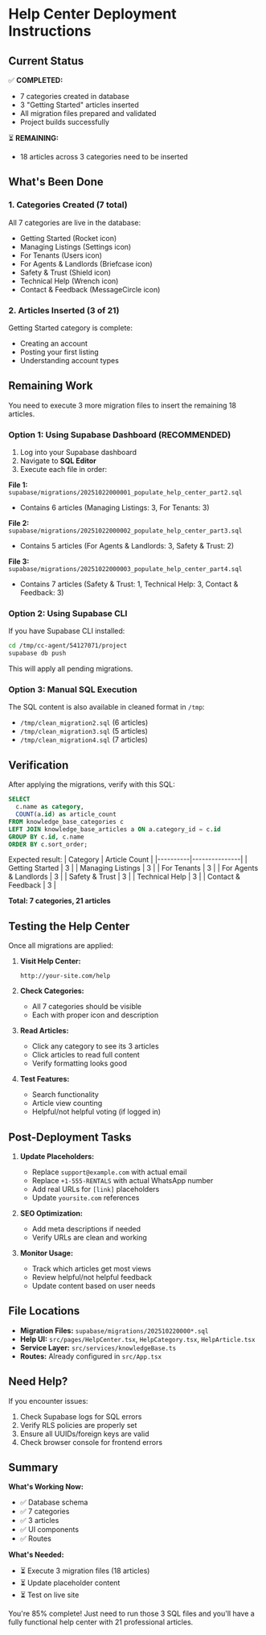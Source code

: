 # Help Center Deployment Instructions

## Current Status

✅ **COMPLETED:**
- 7 categories created in database
- 3 "Getting Started" articles inserted
- All migration files prepared and validated
- Project builds successfully

⏳ **REMAINING:**
- 18 articles across 3 categories need to be inserted

## What's Been Done

### 1. Categories Created (7 total)
All 7 categories are live in the database:
- Getting Started (Rocket icon)
- Managing Listings (Settings icon)
- For Tenants (Users icon)
- For Agents & Landlords (Briefcase icon)
- Safety & Trust (Shield icon)
- Technical Help (Wrench icon)
- Contact & Feedback (MessageCircle icon)

### 2. Articles Inserted (3 of 21)
Getting Started category is complete:
- Creating an account
- Posting your first listing
- Understanding account types

## Remaining Work

You need to execute 3 more migration files to insert the remaining 18 articles.

### Option 1: Using Supabase Dashboard (RECOMMENDED)

1. Log into your Supabase dashboard
2. Navigate to **SQL Editor**
3. Execute each file in order:

**File 1:** `supabase/migrations/20251022000001_populate_help_center_part2.sql`
- Contains 6 articles (Managing Listings: 3, For Tenants: 3)

**File 2:** `supabase/migrations/20251022000002_populate_help_center_part3.sql`
- Contains 5 articles (For Agents & Landlords: 3, Safety & Trust: 2)

**File 3:** `supabase/migrations/20251022000003_populate_help_center_part4.sql`
- Contains 7 articles (Safety & Trust: 1, Technical Help: 3, Contact & Feedback: 3)

### Option 2: Using Supabase CLI

If you have Supabase CLI installed:

```bash
cd /tmp/cc-agent/54127071/project
supabase db push
```

This will apply all pending migrations.

### Option 3: Manual SQL Execution

The SQL content is also available in cleaned format in `/tmp`:
- `/tmp/clean_migration2.sql` (6 articles)
- `/tmp/clean_migration3.sql` (5 articles)
- `/tmp/clean_migration4.sql` (7 articles)

## Verification

After applying the migrations, verify with this SQL:

```sql
SELECT
  c.name as category,
  COUNT(a.id) as article_count
FROM knowledge_base_categories c
LEFT JOIN knowledge_base_articles a ON a.category_id = c.id
GROUP BY c.id, c.name
ORDER BY c.sort_order;
```

Expected result:
| Category | Article Count |
|----------|---------------|
| Getting Started | 3 |
| Managing Listings | 3 |
| For Tenants | 3 |
| For Agents & Landlords | 3 |
| Safety & Trust | 3 |
| Technical Help | 3 |
| Contact & Feedback | 3 |

**Total: 7 categories, 21 articles**

## Testing the Help Center

Once all migrations are applied:

1. **Visit Help Center:**
   ```
   http://your-site.com/help
   ```

2. **Check Categories:**
   - All 7 categories should be visible
   - Each with proper icon and description

3. **Read Articles:**
   - Click any category to see its 3 articles
   - Click articles to read full content
   - Verify formatting looks good

4. **Test Features:**
   - Search functionality
   - Article view counting
   - Helpful/not helpful voting (if logged in)

## Post-Deployment Tasks

1. **Update Placeholders:**
   - Replace `support@example.com` with actual email
   - Replace `+1-555-RENTALS` with actual WhatsApp number
   - Add real URLs for `[link]` placeholders
   - Update `yoursite.com` references

2. **SEO Optimization:**
   - Add meta descriptions if needed
   - Verify URLs are clean and working

3. **Monitor Usage:**
   - Track which articles get most views
   - Review helpful/not helpful feedback
   - Update content based on user needs

## File Locations

- **Migration Files:** `supabase/migrations/202510220000*.sql`
- **Help UI:** `src/pages/HelpCenter.tsx`, `HelpCategory.tsx`, `HelpArticle.tsx`
- **Service Layer:** `src/services/knowledgeBase.ts`
- **Routes:** Already configured in `src/App.tsx`

## Need Help?

If you encounter issues:
1. Check Supabase logs for SQL errors
2. Verify RLS policies are properly set
3. Ensure all UUIDs/foreign keys are valid
4. Check browser console for frontend errors

## Summary

**What's Working Now:**
- ✅ Database schema
- ✅ 7 categories
- ✅ 3 articles
- ✅ UI components
- ✅ Routes

**What's Needed:**
- ⏳ Execute 3 migration files (18 articles)
- ⏳ Update placeholder content
- ⏳ Test on live site

You're 85% complete! Just need to run those 3 SQL files and you'll have a fully functional help center with 21 professional articles.
